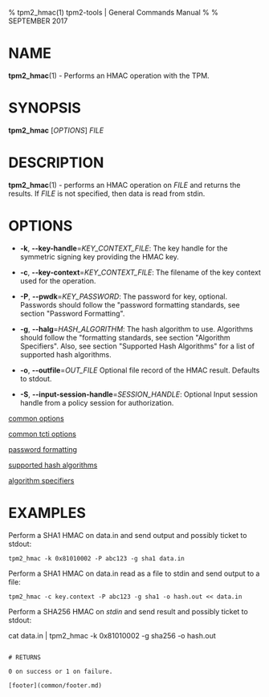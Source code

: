 % tpm2_hmac(1) tpm2-tools | General Commands Manual
%
% SEPTEMBER 2017

# NAME

**tpm2_hmac**(1) - Performs an HMAC operation with the TPM.

# SYNOPSIS

**tpm2_hmac** [*OPTIONS*] _FILE_

# DESCRIPTION

**tpm2_hmac**(1) - performs an HMAC operation on _FILE_ and returns the results. If
_FILE_ is not specified, then data is read from stdin.

# OPTIONS

 * **-k**, **--key-handle**=_KEY\_CONTEXT\_FILE_:
    The key handle for the symmetric signing key providing the HMAC key.

  * **-c**, **--key-context**=_KEY\_CONTEXT\_FILE_:
    The filename of the key context used for the operation.

  * **-P**, **--pwdk**=_KEY\_PASSWORD_:
    The password for key, optional. Passwords should follow the
    "password formatting standards, see section "Password Formatting".

  * **-g**, **--halg**=_HASH\_ALGORITHM_:
    The hash algorithm to use.
    Algorithms should follow the "formatting standards, see section
    "Algorithm Specifiers".
    Also, see section "Supported Hash Algorithms" for a list of supported hash
    algorithms.

  * **-o**, **--outfile**=_OUT\_FILE_
    Optional file record of the HMAC result. Defaults to stdout.

  * **-S**, **--input-session-handle**=_SESSION\_HANDLE_:
    Optional Input session handle from a policy session for authorization.

[common options](common/options.md)

[common tcti options](common/tcti.md)

[password formatting](common/password.md)

[supported hash algorithms](common/hash.md)

[algorithm specifiers](common/alg.md)

# EXAMPLES

Perform a SHA1 HMAC on data.in and send output and possibly ticket to stdout:

```
tpm2_hmac -k 0x81010002 -P abc123 -g sha1 data.in
```

Perform a SHA1 HMAC on data.in read as a file to stdin and send output to a file:
```
tpm2_hmac -c key.context -P abc123 -g sha1 -o hash.out << data.in
```
Perform a SHA256 HMAC on _stdin_ and send result and possibly ticket to stdout:

cat data.in | tpm2_hmac -k 0x81010002 -g sha256 -o hash.out
```

# RETURNS

0 on success or 1 on failure.

[footer](common/footer.md)
